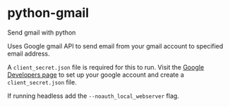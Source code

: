 # python-gmail
Send gmail with python

Uses Google gmail API to send email from your gmail account to specified email address.

A `client_secret.json` file is required for this to run. Visit the [Google Developers page](https://developers.google.com/gmail/api/quickstart/python) to set up your google account and create a `client_secret.json` file.

If running headless add the `--noauth_local_webserver` flag.
